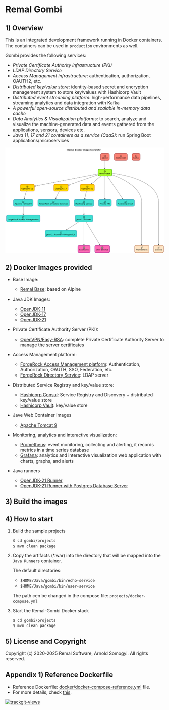 # Remal Gombi

## 1) Overview
This is an integrated development framework running in Docker containers. The containers can be used in `production` environments as well.

Gombi provides the following services:
- _Private Certificate Authority infrastructure (PKI)_
- _LDAP Directory Service_
- _Access Management infrastructure_: authentication, authorization, OAUTH2, etc.
- _Distributed key/value store_: identity-based secret and encryption management system to store key/values with Hashicorp Vault
- _Distributed event streaming platform_: high-performance data pipelines, streaming analytics and data integration with Kafka
- _A powerful open-source distributed and scalable in-memory data cache_
- _Data Analytics & Visualization platforms_: to search, analyze and visualize the machine-generated data and events gathered from the applications, sensors, devices etc.
- _Java 11, 17 and 21 containers as a service (CaaS)_: run Spring Boot applications/microservices

![docker image hierarchy](docs/diagrams/images/docker-image-hierarchy.png)

## 2) Docker Images provided
* Base Image:
  * [Remal Base](docker/base/base): based on Alpine


* Java JDK Images:
  * [OpenJDK-11](docker/core/openjdk-11)
  * [OpenJDK-17](docker/core/openjdk-17)
  * [OpenJDK-21](docker/core/openjdk-21)


* Private Certificate Authority Server (PKI):
  * [OpenVPN/Easy-RSA](docker/infrastructure/easy-rsa-pki): complete Private Certificate Authority Server to manage the server certificates


* Access Management platform: 
  * [ForgeRock Access Management platform](docker/infrastructure/forgerock-am): Authentication, Authorization, OAUTH, SSO, Federation, etc.
  * [ForgeRock Directory Service](docker/infrastructure/forgerock-ds): LDAP server


* Distributed Service Registry and key/value store:
  * [Hashicorp Consul](docker/infrastructure/hcp-consul): Service Registry and Discovery + distributed key/value store
  * [Hashicorp Vault](docker/infrastructure/hcp-vault): key/value store


* Jave Web Container Images
  * [Apache Tomcat 9](docker/infrastructure/tomcat-9)


* Monitoring, analytics and interactive visualization:
  * [Prometheus](docker/monitoring/prometheus): event monitoring, collecting and alerting, it records metrics in a time series database
  * [Grafana](docker/monitoring/grafana): analytics and interactive visualization web application with charts, graphs, and alerts


* Java runners
  * [OpenJDK-21 Runner](docker/application/java-21-runner)
  * [OpenJDK-21 Runner with Postgres Database Server](docker/application/java-21-postgres-runner)


## 3) Build the images

## 4) How to start
1. Build the sample projects
    ~~~
    $ cd gombi/projects
    $ mvn clean package 
    ~~~

2. Copy the artifacts (*.war) into the directory that will be mapped into the `Java Runners` container.

   The default directories:
   * `$HOME/Java/gombi/bin/echo-service`
   * `$HOME/Java/gombi/bin/user-service`

   The path cen be changed in the compose file: `projects/docker-compose.yml`

3. Start the Remal-Gombi Docker stack
    ~~~
    $ cd gombi/projects
    $ mvn clean package 
    ~~~


## 5) License and Copyright
Copyright (c) 2020-2025 Remal Software, Arnold Somogyi. All rights reserved.

## Appendix 1) Reference Dockerfile
* Reference Dockerfile: [docker/docker-compose-reference.yml](docker/docker-compose-reference.yml) file.
* For more details, check [this](docker/README.md).

<a href="https://trackgit.com">
  <img src="https://us-central1-trackgit-analytics.cloudfunctions.net/token/ping/lcfhkdub7k2lpj33n2cl" alt="trackgit-views" />
</a>
